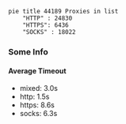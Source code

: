 
```mermaid
pie title 44189 Proxies in list
    "HTTP" : 24830
    "HTTPS": 6436
    "SOCKS" : 18022
```

### Some Info
#### Average Timeout

- mixed: 3.0s
- http: 1.5s
- https: 8.6s
- socks: 6.3s